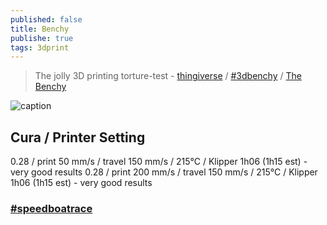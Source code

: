 ```yaml
---
published: false
title: Benchy
publishe: true
tags: 3dprint
---
```

> The jolly 3D printing torture-test - [thingiverse](https://www.thingiverse.com/thing:763622) / [#3dbenchy](http://www.3dbenchy.com/) / [The Benchy](https://www.easy3dhome.com/benchy/)

![caption](http://www.3dbenchy.com/wp-content/uploads/2015/04/3DBenchy_frontpage_slider_sea_v041-1910x500.jpg)


## Cura / Printer Setting

0.28 / print  50 mm/s / travel 150 mm/s  / 215°C / Klipper 1h06 (1h15 est) - very good results
0.28 / print 200 mm/s / travel 150 mm/s  / 215°C / Klipper 1h06 (1h15 est) - very good results


### [#speedboatrace](https://www.youtube.com/watch?v=6kRjdprTjFc)
